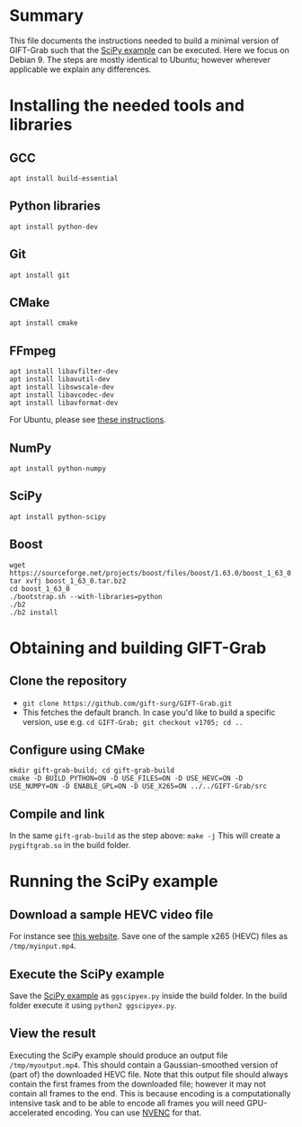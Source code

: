 # Summary

This file documents the instructions needed to build a minimal version of GIFT-Grab such that the [SciPy example][scipy-ex] can be executed.
Here we focus on Debian 9.
The steps are mostly identical to Ubuntu; however wherever applicable we explain any differences.

[scipy-ex]: http://gift-grab.readthedocs.io/en/latest/scipy.html#full-source-code


# Installing the needed tools and libraries

## GCC

`apt install build-essential`

## Python libraries

`apt install python-dev`

## Git

`apt install git`

## CMake

`apt install cmake`

## FFmpeg

```
apt install libavfilter-dev
apt install libavutil-dev
apt install libswscale-dev
apt install libavcodec-dev
apt install libavformat-dev
```

For Ubuntu, please see [these instructions][ffmpeg-ubuntu].

[ffmpeg-ubuntu]: doc/tips.md#ubuntu

## NumPy

`apt install python-numpy`

## SciPy

`apt install python-scipy`

## Boost

```
wget https://sourceforge.net/projects/boost/files/boost/1.63.0/boost_1_63_0.tar.bz2
tar xvfj boost_1_63_0.tar.bz2
cd boost_1_63_0
./bootstrap.sh --with-libraries=python
./b2
./b2 install
```

# Obtaining and building GIFT-Grab

## Clone the repository

* `git clone https://github.com/gift-surg/GIFT-Grab.git`
* This fetches the default branch. In case you'd like to build a specific version, use e.g. `cd GIFT-Grab; git checkout v1705; cd ..`

## Configure using CMake

```
mkdir gift-grab-build; cd gift-grab-build
cmake -D BUILD_PYTHON=ON -D USE_FILES=ON -D USE_HEVC=ON -D USE_NUMPY=ON -D ENABLE_GPL=ON -D USE_X265=ON ../../GIFT-Grab/src
```

## Compile and link

In the same `gift-grab-build` as the step above: `make -j`
This will create a `pygiftgrab.so` in the build folder.


# Running the SciPy example

## Download a sample HEVC video file

For instance see [this website][hevc-website].
Save one of the sample x265 (HEVC) files as `/tmp/myinput.mp4`.

[hevc-website]: https://x265.com/hevc-video-files/

## Execute the SciPy example

Save the [SciPy example][scipy-ex] as `ggscipyex.py` inside the build folder.
In the build folder execute it using `python2 ggscipyex.py`.

## View the result

Executing the SciPy example should produce an output file `/tmp/myoutput.mp4`.
This should contain a Gaussian-smoothed version of (part of) the downloaded HEVC file.
Note that this output file should always contain the first frames from the downloaded file; however it may not contain all frames to the end.
This is because encoding is a computationally intensive task and to be able to encode all frames you will need GPU-accelerated encoding.
You can use [NVENC][gg-nvenc] for that.

[gg-nvenc]: doc/tips.md#nvenc
